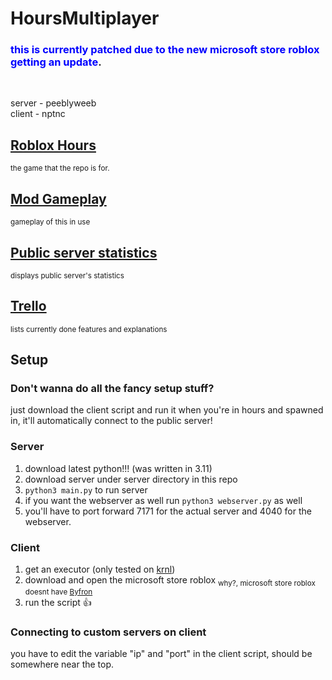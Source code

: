 # HoursMultiplayer
### <span style="color:blue">this is currently patched due to the new microsoft store roblox getting an update</span>.
<br />

server - peeblyweeb  
client - nptnc

## [Roblox Hours](https://www.roblox.com/games/5732973455/HOURS)  
<sub>the game that the repo is for.</sub>

## [Mod Gameplay](https://www.youtube.com/watch?v=IsCv-xNTXe4)  
<sub>gameplay of this in use</sub>

## [Public server statistics](http://salamithecat.com:4040)
<sub>displays public server's statistics</sub>

## [Trello](https://trello.com/b/e1gvvbzK/hours-multiplayer-script)  
<sub>lists currently done features and explanations</sub>

## Setup

### Don't wanna do all the fancy setup stuff?
just download the client script and run it when you're in hours and spawned in, it'll automatically connect to the public server!

### Server
1. download latest python!!! (was written in 3.11)
2. download server under server directory in this repo
3. `python3 main.py` to run server
4. if you want the webserver as well run `python3 webserver.py` as well
5. you'll have to port forward 7171 for the actual server and 4040 for the webserver.

### Client
1. get an executor (only tested on [krnl](https://krnl.place))
2. download and open the microsoft store roblox <sub>why?, microsoft store roblox doesnt have [Byfron](https://devforum.roblox.com/t/welcoming-byfron-to-roblox/2018233)</sub>
3. run the script 👍

### Connecting to custom servers on client
you have to edit the variable "ip" and "port" in the client script, should be somewhere near the top.
